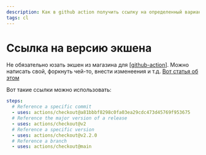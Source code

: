 ```yaml
---
description: Как в github action получить ссылку на определенный вариант экшена в workflow
tags: cl
---
```

# Ссылка на версию экшена

Не обязательно юзать экшен из магазина для [[github-action]]. Можно написать свой, форкнуть чей-то, внести изменеения и т.д. [Вот статья об этом](https://docs.github.com/en/actions/reference/workflow-syntax-for-github-actions#jobsjob_idstepsuses)

Вот такие ссылки можно использовать:

```yml
steps:
  # Reference a specific commit
  - uses: actions/checkout@a81bbbf8298c0fa03ea29cdc473d45769f953675
  # Reference the major version of a release
  - uses: actions/checkout@v2
  # Reference a specific version
  - uses: actions/checkout@v2.2.0
  # Reference a branch
  - uses: actions/checkout@main
  ```

[//begin]: # "Autogenerated link references for markdown compatibility"
[github-action]: github-action "Githunb action"
[//end]: # "Autogenerated link references"